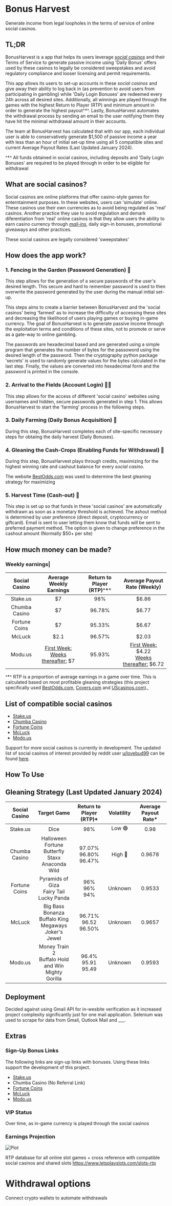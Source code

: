 # Bonus Harvest

Generate income from legal loopholes in the terms of service of online social casinos.

## TL;DR

BonusHarvest is a app that helps its users leverage _[social casinos](https://finance.yahoo.com/news/social-casinos-really-free-050000980.html?guccounter=1)_ and their Terms of Service to generate passive income using 'Daily Bonus' offers used by these casinos to legally be considered sweepstakes and avoid regulatory compliance and looser licensing and permit requirements.

This app allows its users to set-up accounts in these _social casinos_ and give away their ability to log back in (as prevention to avoid users from participating in gambling) while 'Daily Login Bonuses' are redeemed every 24h across all desired sites. Additionally, all winnings are played through the games with the highest Return to Player (RTP) and minimum amount in order to generate the highest payout^†^. Lastly, BonusHarvest automates the withdrawal process by sending an email to the user notifying them they have hit the minimal withdrawal amount in their accounts.

The team at BonusHarvest has calculated that with our app, each individual user is able to conservatively generate $1,500 of passive income a year with less than an hour of initial set-up time using all 5 compatible sites and current Average Payout Rates (Last Updated January 2024).

^†^ All funds obtained in social casinos, including deposits and 'Daily Login Bonuses' are required to be played through in order to be eligible for withdrawal

## What are social casinos?

Social casinos are online platforms that offer casino-style games for enterntainment purposes. In these websites, users can 'simulate' online. These casinos use their own currencies as to avoid being regulated as 'real' casinos. Another practice they use to avoid regulation and demark diferentiation from 'real' online casinos is that they allow users the ability to earn casino currency through _[mail-ins]()_, daily sign-in bonuses, promotional giveaways and other practices.

These social casinos are legally considered 'sweepstakes'

## How does the app work?

### 1. Fencing in the Garden (Password Generation) 🔐

This step allows for the generation of a secure passwords of the user's desired length. This secure and hard to remember password is used to then overwrite the password generated by the user during the manual initial set-up.

This steps aims to create a barrier between BonusHarvest and the 'social casinos' being 'farmed' as to increase the difficulty of accessing these sites and decreasing the likelihood of users playing games or buying in-game currency. The goal of BonusHarvest is to generate passive income through the exploitation terms and conditions of these sites, not to promote or serve as a gate-way to online gambling.

The passwords are hexadecimal based and are generated using a simple program that generates the number of bytes for the passoword using the desired length of the password. Then the cryptography python package 'secrets' is used to randomly generate values for the bytes calculated in the last step. Finally, the values are converted into hexadecimal form and the password is printed in the console.

### 2. Arrival to the Fields (Account Login) 🧑‍🌾

This step allows for the access of different 'social casino' websites using usernames and hidden, secure passwords generated in step 1. This allows BonusHarvest to start the 'farming' process in the following steps.

### 3. Daily Farming (Daily Bonus Acquisition) 🌾

During this step, BonusHarvest completes each of site-specific necessary steps for obtaiing the daily harvest (Daily Bonuses).

### 4. Gleaning the Cash-Crops (Enabling Funds for Withdrawal) 🚜

During this step, BonusHarvest plays through credits, maximizing for the highest winning rate and cashout balance for every _social casino_.

The website [BestOdds.com](https://www.bestodds.com/) was used to determine the best gleaning strategy for maximizing

### 5. Harvest Time (Cash-out) 🌽

This step is set up so that funds in these 'social casinos' are automatically withdrawn as soon as a monetary threshold is achieved. The ashout method is determined by user preference (direct deposit, cryptocurrency or giftcard). Email is sent to user letting them know that funds will be sent to preferred payment method. The option is given to change preference in the cashout amount (Normally $50+ per site)

## How much money can be made?

### Weekly earnings|

| Social Casino |               Average Weekly Earnings               | Return to Player (RTP)^\*^ |                 Average Payout Rate (Weekly)                 |
| :-----------: | :-------------------------------------------------: | :------------------------: | :----------------------------------------------------------: |
|   Stake.us    |                         $7                          |            98%             |                            $6.86                             |
| Chumba Casino |                         $7                          |           96.78%           |                            $6.77                             |
| Fortune Coins |                         $7                          |           95.33%           |                            $6.67                             |
|    McLuck     |                        $2.1                         |           96.57%           |                            $2.03                             |
|    Modu.us    | <u>First Week:</u> <br> <u>Weeks thereafter:</u> $7 |           95.93%           | <u>First Week:</u> $4.22 <br> <u>Weeks thereafter:</u> $6.72 |

^\*^ RTP is a proportion of average earnings in a game over time. This is calculated based on most profitable gleaning strategies (this project specifically used [BestOdds.com](Bestodds.com), [Covers.com](covers.com) and [UScasinos.com](uscasinos.com))\_

## List of compatible social casinos

- [Stake.us](stake.us)
- [Chumba Casino](https://lobby.chumbacasino.com/)
- [Fortune Coins](https://www.fortunecoins.com/)
- [McLuck](https://www.mcluck.com/)
- [Modo.us](https://modo.us/)

Support for more social casinos is currently in development. The updated list of social casinos of interest provided by reddit user [u/lovebud99](https://www.reddit.com/user/lovebud99/) can be found [here](https://docs.google.com/spreadsheets/d/1EwpEnGC1ZSHpk7zWtE_CoVYJGpcIWIX1oTqa7T561EM/edit#gid=0).

## How To Use

## Gleaning Strategy (Last Updated January 2024)

| Social Casino |                          Target Game                           |    Return to Player (RTP)\*     | Volatility | Average Payout Rate\* |
| :-----------: | :------------------------------------------------------------: | :-----------------------------: | :--------: | :-------------------: |
|   Stake.us    |                              Dice                              |               98%               |   Low 🟢   |         0.98          |
| Chumba Casino |   Halloween Fortune <br> Butterfly Staxx <br> Anaconda Wild    | 97.07% <br> 96.80% <br> 96.47%  |  High 🔴   |        0.9678         |
| Fortune Coins |       Pyramids of Giza <br> Fairy Tail <br> Lucky Panda        |      96% <br> 96% <br> 94%      |  Unknown   |        0.9533         |
|    McLuck     | Big Bass Bonanza <br> Buffalo King Megaways <br> Joker's Jewel |  96.71% <br> 96.52 <br> 96.50%  |  Unknown   |        0.9657         |
|    Modo.us    |  Money Train 2 <br> Buffalo Hold and Win <br> Mighty Gorilla   | 96.4% <br> 95.91 <br> 95.49<br> |  Unknown   |        0.9593         |

## Deployment

Decided against using Gmail API for in-wesbite verification as it increased project complexity significantly just for one mail application. Selenium was used to scrape for data from Gmail, Outlook Mail and \_\_\_.

## Extras

### Sign-Up Bonus Links

The following links are sign-up links with bonuses. Using these links support the development of this project.

- [Stake.us](stake.us/?c=jiO2uEBV)
- Chumba Casino (No Referral Link)
- [Fortune Coins](https://www.fortunecoins.com/register/e3dc78b0-ef38-400c-914b-a4fa7fdb3e2b)
- [McLuck](https://www.mcluck.com/?r=879233479)
- [Modo.us](https://modo.us?referralCode=FGr7QdBZVre2)

### VIP Status

Over time, as in-game currency is played through the social casinos

### Earnings Projection

![Plot](EarningsProjection.png)

RTP database for all online slot games + cross reference with compatible social casinos and shared slots
https://www.letsplayslots.com/slots-rtp

# Withdrawal options

Connect crypto wallets to automate withdrawals
